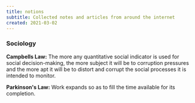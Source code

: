 ```yaml
---
title: notions
subtitle: Collected notes and articles from around the internet
created: 2021-03-02
---
```


### Sociology

**Campbells Law:** The more any quantitative social indicator is used for social decision-making, the more subject it will be to corruption pressures and the more apt it will be to distort and corrupt the social processes it is intended to monitor.

**Parkinson's Law:** Work expands so as to fill the time available for its completion.